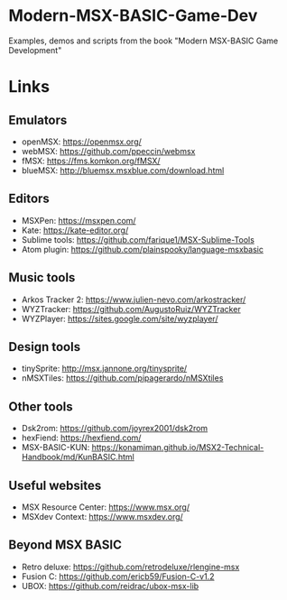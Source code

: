 # Modern-MSX-BASIC-Game-Dev
Examples, demos and scripts from the book "Modern MSX-BASIC Game Development"

# Links

## Emulators
* openMSX: https://openmsx.org/
* webMSX: https://github.com/ppeccin/webmsx
* fMSX: https://fms.komkon.org/fMSX/
* blueMSX: http://bluemsx.msxblue.com/download.html

## Editors
* MSXPen: https://msxpen.com/
* Kate: https://kate-editor.org/
* Sublime tools: https://github.com/farique1/MSX-Sublime-Tools
* Atom plugin: https://github.com/plainspooky/language-msxbasic

## Music tools
* Arkos Tracker 2: https://www.julien-nevo.com/arkostracker/
* WYZTracker: https://github.com/AugustoRuiz/WYZTracker
* WYZPlayer: https://sites.google.com/site/wyzplayer/

## Design tools
* tinySprite: http://msx.jannone.org/tinysprite/
* nMSXTiles: https://github.com/pipagerardo/nMSXtiles

## Other tools
* Dsk2rom: https://github.com/joyrex2001/dsk2rom
* hexFiend: https://hexfiend.com/
* MSX-BASIC-KUN: https://konamiman.github.io/MSX2-Technical-Handbook/md/KunBASIC.html

## Useful websites
* MSX Resource Center: https://www.msx.org/
* MSXdev Context: https://www.msxdev.org/

## Beyond MSX BASIC
* Retro deluxe: https://github.com/retrodeluxe/rlengine-msx
* Fusion C: https://github.com/ericb59/Fusion-C-v1.2
* UBOX: https://github.com/reidrac/ubox-msx-lib
